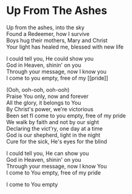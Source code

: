 # Up From The Ashes

Up from the ashes, into the sky  
Found a Redeemer, how I survive  
Boys hug their mothers, Mary and Christ  
Your light has healed me, blessed with new life  

I could tell you, He could show you  
God in Heaven, shinin' on you  
Through your message, now I know you  
I come to you empty, free of my [[pride]]  

(Ooh, ooh-ooh, ooh-ooh)  
Praise You only, now and forever  
All the glory, it belongs to You  
By Christ's power, we're victorious  
Been set fI come to you empty, free of my pride  
We walk by faith and not by our sight  
Declaring the vict'ry, one day at a time  
God is our shepherd, light in the night  
Cure for the sick, He's eyes for the blind  

I could tell you, He can show you  
God in Heaven, shinin' on you  
Through your message, now I know You  
I come to You empty, free of my pride  

I come to You empty

